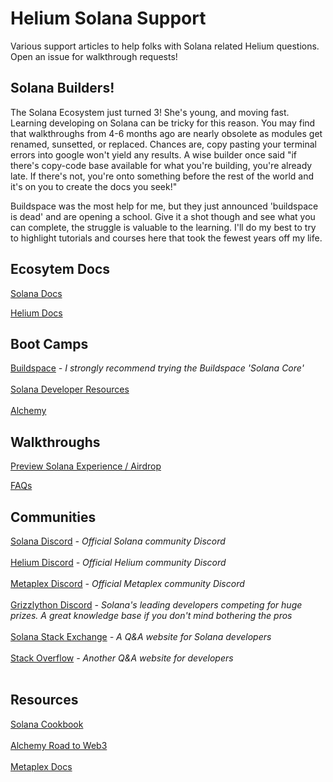 # Helium Solana Support
Various support articles to help folks with Solana related Helium questions. Open an issue for walkthrough requests!

## Solana Builders!

The Solana Ecosystem just turned 3! She's young, and moving fast. Learning developing on Solana can be tricky for this reason. You may find that walkthroughs from 4-6 months ago are nearly obsolete as modules get renamed, sunsetted, or replaced. Chances are, copy pasting your terminal errors into google won't yield any results. A wise builder once said "if there's copy-code base available for what you're building, you're already late. If there's not, you're onto something before the rest of the world and it's on you to create the docs you seek!"

Buildspace was the most help for me, but they just announced 'buildspace is dead' and are opening a school. Give it a shot though and see what you can complete, the struggle is valuable to the learning. I'll do my best to try to highlight tutorials and courses here that took the fewest years off my life.

## Ecosytem Docs

<a href="https://docs.solana.com/" target="_blank">Solana Docs</a>

<a href="https://docs.helium.com/" target="_blank">Helium Docs</a>

## Boot Camps

<a href="https://buildspace.so/builds" target="_blank">Buildspace</a>
<i> - I strongly recommend trying the Buildspace 'Solana Core'</i><br><br>
<a href="https://docs.solana.com/getstarted/hello-world" target="_blank">Solana Developer Resources</a><br><br>
<a href="https://www.alchemy.com/solana" target="_blank">Alchemy</a>

## Walkthroughs

<a href="https://github.com/ilovespectra/helium-solana-support/blob/main/walkthroughs/helium-wallet-devnet-sol.md" target="_blank">Preview Solana Experience / Airdrop</a>

<a href="https://github.com/ilovespectra/helium-solana-support/blob/main/walkthroughs/faq.md" target="_blank">FAQs</a>

## Communities
<a href="https://discord.gg/solana-community-926762104667648000" target="_blank">Solana Discord</a><i> - Official Solana community Discord</i><br><br>
<a href="https://discord.gg/helium" target="_blank">Helium Discord</a><i> - Official Helium community Discord</i><br><br>
<a href="https://discord.gg/VcfJSfCJ" target="_blank">Metaplex Discord</a><i> - Official Metaplex community Discord</i><br><br>
<a href="https://discord.gg/BaKgX442" target="_blank">Grizzlython Discord</a><i> - Solana's leading developers competing for huge prizes. A great knowledge base if you don't mind bothering the pros</i><br><br>
<a href="https://solana.stackexchange.com/" target="_blank">Solana Stack Exchange</a><i> - A Q&A website for Solana developers</i><br><br>
<a href="https://stackoverflow.com/" target="_blank">Stack Overflow</a><i> - Another Q&A website for developers</i><br><br>

## Resources

<a href="https://solanacookbook.com/#contributing" target="_blank">Solana Cookbook</a><br><br>
<a href="https://docs.alchemy.com/docs/welcome-to-the-road-to-web3" target="_blank">Alchemy Road to Web3</a><br><br>
<a href="https://docs.metaplex.com/" target="_blank">Metaplex Docs</a><br><br>

